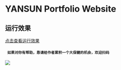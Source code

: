 # YANSUN Portfolio Website

## 运行效果
[点击查看运行效果](http://www.shinygang.cn)

#### ` 如果对你有帮助，恳请给作者累积一个大保健的机会，欢迎扫码`
![](http://free-cn-01.cdn.bilnn.com/ddimg/jfs/t1/138783/15/7743/202558/5f562f71E128c2b38/cb76f37abeffbab9.png)
